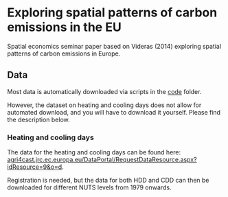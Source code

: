 # Exploring spatial patterns of carbon emissions in the EU
Spatial economics seminar paper based on Videras (2014) exploring spatial patterns of carbon emissions in Europe.

## Data
Most data is automatically downloaded via scripts in the [code](code) folder.

However, the dataset on heating and cooling days does not allow for automated download, and you will have to download it yourself. Please find the description below.

### Heating and cooling days
The data for the heating and cooling days can be found here: [agri4cast.jrc.ec.europa.eu/DataPortal/RequestDataResource.aspx?idResource=9&o=d](https://agri4cast.jrc.ec.europa.eu/DataPortal/RequestDataResource.aspx?idResource=9&o=d).

Registration is needed, but the data for both HDD and CDD can then be downloaded for different NUTS levels from 1979 onwards.